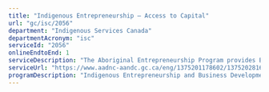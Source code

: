 ```yaml
---
title: "Indigenous Entrepreneurship – Access to Capital"
url: "gc/isc/2056"
department: "Indigenous Services Canada"
departmentAcronym: "isc"
serviceId: "2056"
onlineEndtoEnd: 1
serviceDescription: "The Aboriginal Entrepreneurship Program provides Business support services and non-repayable Contributions to Indigenous entrepreneurs for startup or business expansion and it offsets costs of developmental lending to Aboriginal Financial Institutions and Métis Capital Corporations"
serviceUrl: "https://www.aadnc-aandc.gc.ca/eng/1375201178602/1375202816581"
programDescription: "Indigenous Entrepreneurship and Business Development"
---
```

